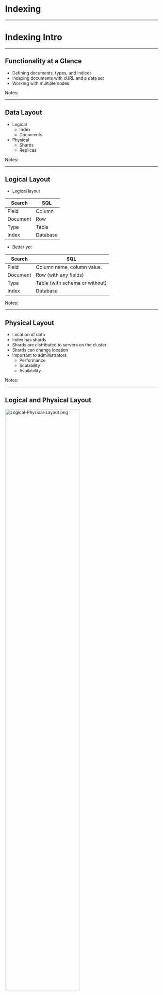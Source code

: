 # Indexing


---

# Indexing Intro

---

## Functionality at a Glance

* Defining documents, types, and indices
* Indexing documents with cURL and a data set
* Working with multiple nodes

Notes:



---

## Data Layout

* Logical
  - Index
  - Documents
* Physical
  - Shards
  - Replicas


Notes:



---

## Logical Layout

* Logical layout

| Search   | SQL      |
|----------|----------|
| Field    | Column   |
| Document | Row      |
| Type     | Table    |
| Index    | Database |


* Better yet

| Search   | SQL                           |
|----------|---------------                |
| Field    | Column name, column value.    |
| Document | Row (with any fields)         |
| Type     | Table (with schema or without)|
| Index    | Database                      |


Notes:



---

## Physical Layout

* Location of data
* Index has shards
* Shards are distributed to servers on the cluster
* Shards can change location
* Important to administrators
  - Performance
  - Scalability
  - Availability

Notes:



---

## Logical and Physical Layout


<img src="../../assets/images/elastic/Logical-Physical-Layout.png" alt="Logical-Physical-Layout.png" style="width:70%;"/><!-- {"left" : 0.66, "top" : 2.34, "height" : 4.39, "width" : 8.92} -->




Notes:



---

## Elasticsearch Basic Units

* Documents
* Types
* Indices


Notes:



---

## Document

* Self-contained
  - Fields name
  - Field values
* Can be hierarchical
  - Documents within documents
  - Simple field: "Location" -> "Washington"
  - Compound field: "Location" -> ("Washington", "123 Main")
* Has a flexible structure
  - no predefined schema


| Field = DOC_ID | Field = Description | Fields = LatLong       |
|----------------|---------------------|------------------------|
| 0001           | Picnic              | (59.934280, 30.335099) |
| 0002           |                     | (55.755826, 37.6173)   |
| 0003           | Big Apple           |                        |



Notes:



---

## Think of Document as JSON

<img src="../../assets/images/elastic/3rd-party/JSON-01.png" alt="JSON-01.png" style="width:60%;float:left;"/><!-- {"left" : 0.21, "top" : 1.36, "height" : 2.33, "width" : 7.23} -->



Notes:



---

## Hierarchical Document

<img src="../../assets/images/elastic/3rd-party/Hierarchical-Document.png" alt="Hierarchical-Document.png" style="width:60%;float:left;"/><!-- {"left" : 0.21, "top" : 1.36, "height" : 3.05, "width" : 7.58} -->


Notes:



---

## Document Field can have an Array of Values


<img src="../../assets/images/elastic/3rd-party/Document-Values.png" alt="Document-Values.png" style="width:60%;float:left;"/><!-- {"left" : 0.21, "top" : 1.36, "height" : 2.25, "width" : 8.86} -->



Notes:



---

## Document Types

* Field type = mapping

| Field name  | Field type |
|-------------|------------|
| Name        | string     |
| Geolocation | geo_point  |

<!-- {"left" : 0.25, "top" : 1.84, "height" : 1, "width" : 9.75} -->

* But Documents are schema-free!?
  - Documents do not have to have all fields
  - A new field? – Add it to the mapping!
  - What type? - Guess
* Best practice: define all mappings


Notes:



---

## Indices

* Indices contain mapping types
* Index ~= database
* Each index has its own settings
  - Important to break indices and optimize them separately

<img src="../../assets/images/elastic/3rd-party/Indices.png" alt="Indices.png" style="width:30%;float:right;"/><!-- {"left" : 6.9, "top" : 2.31, "height" : 2.14, "width" : 3.2} -->

* Example: `refresh_interval`
  - Determines refresh for near-real time
  - Expensive is done often
  - Typical value: 1 second
  - Some indices may have more or less real-time

* Remember: you can search across indices


Notes:



---

## Sharding

* Number of shards is index-specific
* Shards live on servers
* Shards = Physical + Logical


Notes:



---

## Sharding Architecture

* Three nodes
* File shards
* One replica per shard

<img src="../../assets/images/elastic/sharing-architecture.png" alt="sharing-architecture.png" style="width:70%;"/><!-- {"left" : 0.67, "top" : 3.12, "height" : 3.49, "width" : 8.91} -->


Notes:



---

# Indexing

---

## Indexing a Document

* When you index a document
  - It is sent to one of the primary shards
  - chosen based on a hash of the document's ID
* The primary shard may be located on a different node
  - transparent to the application
* Then the document is indexed in all of that primary shard's replicas
  - Replicas are in sync with data from the primary shards
  - Replicas can serve searches
* Replicas can be automatically promoted to primary shards
  - If the original primary becomes unavailable.



---

## What Happens in Indexing

<img src="../../assets/images/elastic/Happens-ndexing.png" alt="Happens-ndexing.png" style="width:70%;"/><!-- {"left" : 0.59, "top" : 1.93, "height" : 5.21, "width" : 9.07} -->


Notes:



---

## What Happens in Search

* When you search an index
  - Elasticsearch looks in a complete set of shards for that index
  - Shards can be either primary or replicas
  - Primary and replica shards contain the same documents S
* Search load
  - Is distributed between the primary and replica shards
  - Help search performance
  - Helps fault tolerance


Notes:



---

## An Index is Split into Shards


<img src="../../assets/images/elastic/intex-shared.png" alt="intex-shared.png" style="width:60%;"/>


Notes:

Every shard is a self-contained index of Lucene
Once it figured out the document it can map it to a shard and redirect to appropriate node.

---

## What is a Shard?

* A shard is a Lucene index
  - Directory with inverted index
  - We did this already
* Do not confuse Elasticsearch index and Lucene index
  - **Elasticsearch index** is logical
  - It consists of all shards and replicas
  - **Lucene index** is a directory with the inverted index
* Convention
  - Index = Elasticsearch index
  - Lucene index = Lucene index ;)



Notes:



---

## Shard = Lucene Index


<img src="../../assets/images/elastic/Lucene-Index.png" alt="Lucene-Index.png" style="width:70%;"/><!-- {"left" : 0.75, "top" : 2.6, "height" : 3.87, "width" : 8.76} -->





Notes:



---

## Replicas and Shards

* You have to decide on the number of shards before creating the index
  - The default is 5
* Too few shards limit scalability
* Too many shards impact performance

* You can change the number of replicas per shard
* Replicas can be created or removed

Notes:



---



## Primary and Replica Shards

* This **index** has two **primary shards** and a **replication factor of 2.**
* Your application should round-robin requests amongst nodes.

<img src="../../assets/images/elastic/primary-replica-shards-00.png" alt="primary-replica-shards-00.png" style="width:70%;"/>

* **Write** requests are routed to the primary shard, then replicated
* **Read** requests are routed to the primary or any replica


Notes:

Here we have 2 Primary and 4Replica shards.
Writes will go to Primary shards (masters) and reads will hit any shard (primary or replica)
This is how many different clustering solutions are setup.
Elasticsearch figures all this out for you based on the configuration in the /etc/elasticsearch/elasticsearch.yml



---

## Primary and Replica Shards

<img src="../../assets/images/elastic/primary-replica-shards.png" alt="primary-replica-shards.png" style="width:70%;"/>


Notes:

Here we have 2 Primary and 3 Relica shards.
Writes will go to Primary shards (masters) and reads will hit any shard (primary or replica)
This is how many different clustering solutions are setup.
Elasticsearch figures all this out for you.



---

## Primary and Replica Shards

<img src="../../assets/images/elastic/primary-replica-shards-01.png" alt="primary-replica-shards-01.png" style="width:70%;"/>


Notes:

Fault tolerant system. Highly redundant
Have an odd node number of nodes so that you avoid split brain.

Split-brain is a computer term, based on an analogy with the medical Split-brain syndrome. It indicates data or availability inconsistencies originating from the maintenance of two separate data sets with overlap in scope, either because of servers in a network
design, or a failure condition based on servers not communicating and synchronizing their data to each other. This last case is also commonly referred to as a network partition.

Although the term split-brain typically refers to an error state, Split-brain DNS (or Split-horizon DNS) is sometimes used to describe a deliberate situation where internal and external DNS services for a corporate network are not communicating, so that separate
 DNS name spaces are to be administrated for external computers and for internal ones. This requires a double administration, and if there is domain overlap in the computer names, there is a risk that the same fully qualified domain name (FQDN), may ambiguously
occur in both name spaces referring to different computer IP addresses.[1]



---

## The number of primary shards cannot be changed later.

<img src="../../assets/images/elastic/3rd-party/primary-shards-03.png" alt="primary-shards-03.png" style="width:40%;"/>

* Not as bad as it sounds – you can add  **more replica shards** for more read  throughput.
* Worst case you can **re-index** your data.
* The number of shards can be set up front  via a PUT command via **REST** / HTTP



Notes:

Cannot change primary shards later on. Must define it when setting up cluster.
Most applications require additional read capacity, not write.
You can also re-index your data and copy it over but it's not a fun process
Plan ahead so you have the correct number of primary shards.

By default, each index in Elasticsearch is allocated 5 primary shards and 1 replica which means that if you have at least two nodes in your cluster, your index will have 5 primary shards and another 5 replica shards (1 complete replica) for a total of 10 shards
per index. Each Elasticsearch shard is a Lucene index.

This request says we want 3 in one replica,  we end up with 6 though.


---

## One-Node Cluster

* Five shards
* One replica
* You can start more cluster nodes on the same server

Notes:



---

## Cluster Scaling

* When adding nodes to the cluster
  - shards get balanced between all nodes
* Indexing and search use all nodes
* Scaling = horizontal scaling
  - Adding nodes to the cluster
* Vertical scaling
  - Adding RAM
  - Adding hard drive
  - Helps performance
  - Not always possible
  - Not cost-effective

Notes:



---

## Distributed Indexing

* Elasticsearch node receives your indexing request
  - Node selects the shard to index the document to
  - Default: even distribution
    - Accomplished with hashing by doc ID
    - All shards have an equal hash range
* Target node = node that contains the target shard
* Node sends request to target node
* Indexing operation is replayed by all the replicas of that shard
* Indexing command successfully returns
  - After all the available replicas finish indexing the document



Notes:



---

## Indexing with Sharding and Replicas

<img src="../../assets/images/elastic/Indexing-Replicas.png" alt="Indexing-Replicas.png" style="width:50%;"/><!-- {"left" : 1.61, "top" : 1.44, "height" : 6.77, "width" : 7.02} -->



Notes:



---

## What Happens in Search

* Node that receives the request forwards it to a set of shards
  - Shards contain your data
* Select an available shard (primary or replica)
* Forwards the request to that
* Collect results from all shards
  - Aggregates results into a single reply
  - Return the reply back to the client application



Notes:



---

## Search with Shards and Replicas


<img src="../../assets/images/elastic/Search-Replicas.png" alt="Search-Replicas.png" style="width:70%;"/><!-- {"left" : 0.39, "top" : 2.16, "height" : 5.33, "width" : 9.46} -->


Notes:



---

## Let Us Start Indexing

* Use cURL
* With REST API
* Send a JSON document
* Verify the reply

Notes:



---

## Index A Document

<img src="../../assets/images/elastic/3rd-party/Index-Document.png" alt="Index-Document.png" style="width:65%;float:left;"/><!-- {"left" : 0.04, "top" : 1.53, "height" : 1.69, "width" : 10.21} -->


Notes:



---

## Index A Document - Reply

<img src="../../assets/images/elastic/3rd-party/Index-Document-reply.png" alt="Index-Document-reply.png" style="width:50%;float:left;"/><!-- {"left" : 0.19, "top" : 1.53, "height" : 5.98, "width" : 6.88} -->



Notes:



---

## How Did Indexing Work?

* Elasticsearch automatically added an index
  - `get-together`
* Create a new mapping for the type
  - `Group`
* The mapping contains definitions
  - default: all fields are strings


Notes:



---

## Index Operations

<img src="../../assets/images/elastic/3rd-party/Index-Operations.png" alt="Index-Operations.png" style="width:50%;"/><!-- {"left" : 1.02, "top" : 1.53, "height" : 2.49, "width" : 8.21} -->

* Why create an index manually?
* Creating the index takes time
  - You might want to have the index ready beforehand
* Specify different settings than the ones
  - Specific number of shards.

Notes:



---

## Viewing Mapping

* Mapping is automatically created with the new document
* Elasticsearch automatically detects your fields
* Add a new document with yet another new field?
  - Elasticsearch guesses its type
  - Appends the new field to the mapping
* To view the current mapping, do an HTTP GET
  - This would show you mappings for all types within that index
  - For a specific mapping, specify the type name

<img src="../../assets/images/elastic/3rd-party/mapping-01.png" alt="mapping-01.png" style="width:60%;float:left;"/><!-- {"left" : 0.22, "top" : 5.18, "height" : 0.87, "width" : 9.81} -->



Notes:



---

## Mapping Reply

<img src="../../assets/images/elastic/3rd-party/mapping-02.png" alt="mapping-02.png" style="width:35%;float:left;"/><!-- {"left" : 0.21, "top" : 1.17, "height" : 7.3, "width" : 5.21} -->


Notes:



---

## Essential Field Mapping

* Index name—get-together
* Type name—group
* Property list—name and organizer
* Property options—The type option is string for both properties


Notes:



---

## Lab: Indexing

* Please do this lab:

- `elasticsearch/indexing.md`



Notes:



---

## Concurrency and Versions

* Lucene and Elasticsearch maintain document version
* For indexing, updating, and deleting
* Conflict?
  - you can use document versions to manage concurrency issues
* Updating?
  - you can tell Elasticsearch to retry automatically
  - if an update fails because of a concurrency issue

Notes:



---

# Importing a Document 

---

## Insert

<img src="../../assets/images/elastic/3rd-party/insert.png" alt="insert.png" style="width:70%;"/>


Notes:

Now that we have our mapping created let's go ahead and insert a movie

---

## 

<img src="../../assets/images/elastic/3rd-party/interstellar.png" alt="interstellar.png" style="width:60%;"/>

Notes:

Now that we have our mapping created let's go ahead and insert a movie

---

# Import Many Documents
---

## Ison Bulk Import

* **`curl -XPUT	127.0.0.1:9200/_bulk –d '`**

```text
{ "create" : { "_index" : "movies", "_type" : "movie", "_id" : "135569" } }
{ "id": "135569", "title" : "Star Trek Beyond", "year":2016 , "genre":["Action", "Adventure", "Sci-Fi"] }
{ "create" : { "_index" : "movies", "_type" : "movie", "_id" : "122886" } }
{ "id": "122886", "title" : "Star Wars: Episode VII - The Force Awakens", "year":2015 , "genre":["Action", "Adventure", "Fantasy", "Sci-Fi", "IMAX"] }
{ "create" : { "_index" : "movies", "_type" : "movie", "_id" : "109487" } }
{ "id": "109487", "title" : "Interstellar", "year":2014 , "genre":["Sci-Fi", "IMAX"] }
{ "create" : { "_index" : "movies", "_type" : "movie", "_id" : "58559" } }
{ "id": "58559", "title" : "Dark Knight, The", "year":2008 , "genre":["Action", "Crime", "Drama", "IMAX"] }
{ "create" : { "_index" : "movies", "_type" : "movie", "_id" : "1924" } }
{ "id": "1924", "title" : "Plan 9 from Outer Space", "year":1959 , "genre":["Horror", "Sci-Fi"] } '
```

Notes:

This is an example of importing multiple documents at once. 
The format is kinda funny because if you remember every document gets hashed to a specific shard. 
Elasticsearch goes through this one document at a time, sends it off to whatever shard is storing data related to this type. 

---

## lab04: import documents

* Log into VM 
* Index a document in Elasticsearch
* Index a collection of documents in Elasticsearch

---

# Updating Documents

Notes:

We've covered indexing new documents using JSON format in REST API. 
We tried to insert Interstellar twice and it gave us an error. 
Elasticsearch documents are immutable, they can not be changed after creation. 


---

## versions


* Every document has a _version field Elasticsearch documents are immutable. When you update an existing document:
  - a new document is created with an incremented _version
the old document is marked for deletion

Notes:

So while you can't change the original document, you can update it and Elasticsearch will create a new version.
New version created with incremented version number, old version is marked for deletion, and Elasticsearch deletes it in the future.


---

## Partial Update API 

* Lab: 
  - Look at document for Interstellar
  - Run curl command to output Interstellar document data

<img src="../../assets/images/elastic/3rd-party/partial-update-api-01.png" alt="partial-update-api-01.png" style="width:45%;"/>

<br/>

<img src="../../assets/images/elastic/3rd-party/partial-update-api-02.png" alt="partial-update-api-02.png" style="width:40%;"/>


Notes:

Point out the _version and other fields. 

To update we need to run a POST command 



---

## Partial Update apAPIi

<img src="../../assets/images/elastic/3rd-party/partial-update-api-03.png" alt="partial-update-api-03.png" style="width:60%;"/>

* Send data to REST API using `POST` verb Update title for movie with id 109487 
* New version of document created
* Old version deleted (eventually)

Notes:

When a POST command is run to update the document some fun stuff happens. 


---

## Lab05: updates on documents

* Log into VM 
* Index a document in Elasticsearch
* Index a collection of documents in Elasticsearch


---

# Deleting Documents

---

## It couldn't be easier.

* Just use the DELETE method:

* `curl -XDELETE 127.0.0.1:9200/movies/movie/12345`

Notes:

Just like with PUT, GET and POST, REST has a verb for DELETE and it does exactly what you might think.. deletes things. 

This command will delete movie with id 58559

---

## Lab: delete document

* **Now let's delete the Dark Knight**

* First: Find out movie ID

 <img src="../../assets/images/elastic/3rd-party/lab-01.png" alt="lab-01.png" style="width:60%;"/>

* Second: Delete it!
 
 <img src="../../assets/images/elastic/3rd-party/lab-02.png" alt="lab-02.png" style="width:60%;"/>

* Third: Confirm it was deleted

 <img src="../../assets/images/elastic/3rd-party/lab-03.png" alt="lab-03.png" style="width:60%;"/>

Notes:

Now let's do a class lab where we find out the ID of the "Dark Knight" and then delete it. 

After deleting it let's confirm it is gone by running our search query again. 

---

## Exercise

* **Insert, Update,** and then **delete** a movie  of your choice into the movies index!

Notes:

Create a fictitious movie about whatever you want
Dog
Friends
Family
Vacation.. whatever 
Then search to confirm it was created 
After that update it, any of the fields (title, year, genre) 
Finally delete it, search to confirm it was deleted. 

---

# Dealing with Concurrency

Notes:

Distributed systems can mess up concurrency. what happens when two clients are trying to do the same thing at same time? 
Who wins? 

---

## The Problem

<img src="../../assets/images/elastic/the-problem-01.png" alt="the-problem-01.png" style="width:60%;"/>


Notes:

Two different clients both running distributed web sites 
Check page count at same time and see 10
Both check page count through Elasticsearch 
Both send update of view count 11 to Elasticsearch at same time....  this is wrong, should be 12 for 2nd client.
]If there's a lot of people hitting your Elasticsearch at the same time this kind of issue can happen. 

Also known as eventually consistency. 


---

## Optimistic Concurrency Control

<img src="../../assets/images/elastic/optimistic-concurrency-control.png" alt="optimistic-concurrency-control.png" style="width:60%;"/>


Notes:

optimistic concurrency control uses the version field to avoid this situation. 
So we have 2 clients that are viewing the page count at the same time, they both see 10, _version: 9
When they POST a new page count value, it specifies it's for version 9, so one of the clients updates it to 11
2nd client tries to update it explicitly for version 9, but Elasticsearch says "Nope, I'm on version 10 now"
Client then starts over, pulls current page count, version 10, POSTS 12. 
Retry on conflicts (automatically retry if it fails) 

---

## Lab 6

* Lab6: Versions & Conflict Resolution


